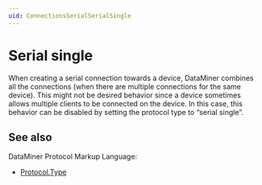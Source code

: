 ```yaml
---
uid: ConnectionsSerialSerialSingle
---
```


# Serial single

When creating a serial connection towards a device, DataMiner combines all the connections (when there are multiple connections for the same device). This might not be desired behavior since a device sometimes allows multiple clients to be connected on the device. In this case, this behavior can be disabled by setting the protocol type to “serial single”.

## See also

DataMiner Protocol Markup Language:

- [Protocol.Type](xref:Protocol.Type)

